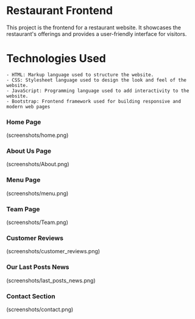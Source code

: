 # Restaurant Frontend

This project is the frontend for a restaurant website. It showcases the restaurant's offerings and provides a user-friendly interface for visitors.



# Technologies Used

    - HTML: Markup language used to structure the website.
    - CSS: Stylesheet language used to design the look and feel of the website.
    - JavaScript: Programming language used to add interactivity to the website.
    - Bootstrap: Frontend framework used for building responsive and modern web pages









### Home Page
(screenshots/home.png)

### About Us Page
(screenshots/About.png)

### Menu Page
(screenshots/menu.png)

### Team Page
(screenshots/Team.png)

### Customer Reviews
(screenshots/customer_reviews.png)

### Our Last Posts News
(screenshots/last_posts_news.png)

### Contact Section
(screenshots/contact.png)







